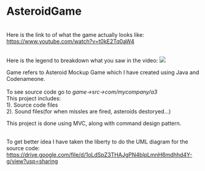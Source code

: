 # AsteroidGame

<br>Here is the link to of what the game actually looks like:
https://www.youtube.com/watch?v=t0kE2Tq0aW4

<br> Here is the legend to breakdown what you saw in the video:
![](https://github.com/link05/AsteroidGame/blob/master/legend.PNG=250x250)

Game refers to Asteroid Mockup Game which I have created using Java and Codenameone.
<br><br>To see source code go to <em>game->src->com/mycompany/a3</em>
<br>This project includes:<br>
    1). Source code files<br>
    2). Sound files(for when missles are fired, asteroids destoryed...)<br>
    
This project is done using MVC, along with command design pattern.
<br><br>

To get better idea I have taken the liberty to do the UML diagram for the source code:
https://drive.google.com/file/d/1oLdSpZ3THAJgPN4blpLmnH6mdhhd4Y-g/view?usp=sharing




  
      

